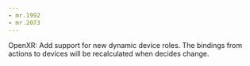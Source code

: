 ```yaml
---
- mr.1992
- mr.2073
---
```

OpenXR: Add support for new dynamic device roles. The bindings from actions to
devices will be recalculated when decides change.
